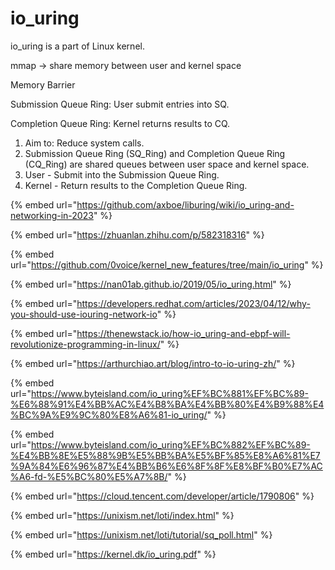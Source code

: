 # io\_uring

io\_uring is a part of Linux kernel.

mmap -> share memory between user and kernel space

Memory Barrier

Submission Queue Ring: User submit entries into SQ.

Completion Queue Ring: Kernel returns results to CQ.

1. Aim to: Reduce system calls.
2. Submission Queue Ring (SQ\_Ring) and Completion Queue Ring (CQ\_Ring) are shared queues between user space and kernel space.
3. User - Submit into the Submission Queue Ring.
4. Kernel - Return results to the Completion Queue Ring.

{% embed url="https://github.com/axboe/liburing/wiki/io_uring-and-networking-in-2023" %}

{% embed url="https://zhuanlan.zhihu.com/p/582318316" %}

{% embed url="https://github.com/0voice/kernel_new_features/tree/main/io_uring" %}

{% embed url="https://nan01ab.github.io/2019/05/io_uring.html" %}

{% embed url="https://developers.redhat.com/articles/2023/04/12/why-you-should-use-iouring-network-io" %}

{% embed url="https://thenewstack.io/how-io_uring-and-ebpf-will-revolutionize-programming-in-linux/" %}

{% embed url="https://arthurchiao.art/blog/intro-to-io-uring-zh/" %}

{% embed url="https://www.byteisland.com/io_uring%EF%BC%881%EF%BC%89-%E6%88%91%E4%BB%AC%E4%B8%BA%E4%BB%80%E4%B9%88%E4%BC%9A%E9%9C%80%E8%A6%81-io_uring/" %}

{% embed url="https://www.byteisland.com/io_uring%EF%BC%882%EF%BC%89-%E4%BB%8E%E5%88%9B%E5%BB%BA%E5%BF%85%E8%A6%81%E7%9A%84%E6%96%87%E4%BB%B6%E6%8F%8F%E8%BF%B0%E7%AC%A6-fd-%E5%BC%80%E5%A7%8B/" %}

{% embed url="https://cloud.tencent.com/developer/article/1790806" %}

{% embed url="https://unixism.net/loti/index.html" %}

{% embed url="https://unixism.net/loti/tutorial/sq_poll.html" %}

{% embed url="https://kernel.dk/io_uring.pdf" %}
